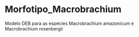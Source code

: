 # Morfotipo_Macrobrachium
Modelo DEB para as espécies Macrobrachium amazonicum e Macrobrachium rosenbergii
